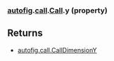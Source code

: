 ### [autofig](autofig.md).[call](autofig.call.md).[Call](autofig.call.Call.md).y (property)




Returns
----------
* [autofig.call.CallDimensionY](autofig.call.CallDimensionY.md)

